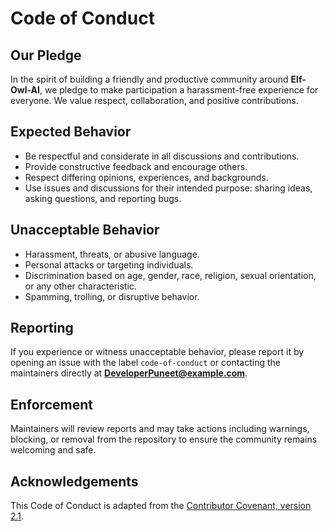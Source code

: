 # Code of Conduct

## Our Pledge
In the spirit of building a friendly and productive community around **Elf-Owl-AI**, we pledge to make participation a harassment-free experience for everyone. We value respect, collaboration, and positive contributions.

## Expected Behavior
- Be respectful and considerate in all discussions and contributions.  
- Provide constructive feedback and encourage others.  
- Respect differing opinions, experiences, and backgrounds.  
- Use issues and discussions for their intended purpose: sharing ideas, asking questions, and reporting bugs.

## Unacceptable Behavior
- Harassment, threats, or abusive language.  
- Personal attacks or targeting individuals.  
- Discrimination based on age, gender, race, religion, sexual orientation, or any other characteristic.  
- Spamming, trolling, or disruptive behavior.

## Reporting
If you experience or witness unacceptable behavior, please report it by opening an issue with the label `code-of-conduct` or contacting the maintainers directly at **DeveloperPuneet@example.com**.

## Enforcement
Maintainers will review reports and may take actions including warnings, blocking, or removal from the repository to ensure the community remains welcoming and safe.

## Acknowledgements
This Code of Conduct is adapted from the [Contributor Covenant, version 2.1](https://www.contributor-covenant.org/version/2/1/).

